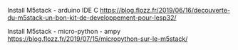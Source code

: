 

Install M5stack - arduino IDE C
https://blog.flozz.fr/2019/06/16/decouverte-du-m5stack-un-bon-kit-de-developpement-pour-lesp32/

Install M5stack - micro-python - ampy
https://blog.flozz.fr/2019/07/15/micropython-sur-le-m5stack/

